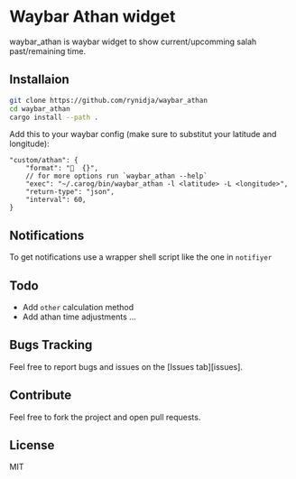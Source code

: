 # Waybar Athan widget

waybar_athan is waybar widget to show current/upcomming salah past/remaining time.

## Installaion

```sh
git clone https://github.com/rynidja/waybar_athan
cd waybar_athan
cargo install --path .
```

Add this to your waybar config (make sure to substitut your latitude and longitude):
```jsonc
"custom/athan": {
    "format": "󱠧  {}",
    // for more options run `waybar_athan --help`
    "exec": "~/.carog/bin/waybar_athan -l <latitude> -L <longitude>",
    "return-type": "json",
    "interval": 60,
}
```

## Notifications

To get notifications use a wrapper shell script like the one in `notifiyer` 

Todo
----

- Add `other` calculation method
- Add athan time adjustments ...

Bugs Tracking
----

Feel free to report bugs and issues on the [Issues tab][issues].

Contribute
----

Feel free to fork the project and open pull requests.

License
----

MIT

